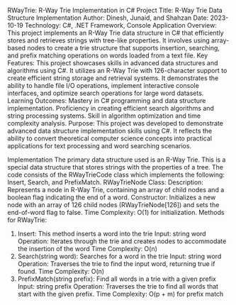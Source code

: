 RWayTrie: R-Way Trie Implementation in C#
Project Title: R-Way Trie Data Structure Implementation
Author: Dinesh, Junaid, and Shahzan
Date: 2023-10-19
Technology: C#, .NET Framework, Console Application
Overview: This project implements an R-Way Trie data structure in C# that efficiently stores and retrieves strings with tree-like properties. It involves using array-based nodes to create a trie structure that supports insertion, searching, and prefix matching operations on words loaded from a text file.
Key Features: This project showcases skills in advanced data structures and algorithms using C#. It utilizes an R-Way Trie with 126-character support to create efficient string storage and retrieval systems. It demonstrates the ability to handle file I/O operations, implement interactive console interfaces, and optimize search operations for large word datasets.
Learning Outcomes: Mastery in C# programming and data structure implementation. Proficiency in creating efficient search algorithms and string processing systems. Skill in algorithm optimization and time complexity analysis.
Purpose: This project was developed to demonstrate advanced data structure implementation skills using C#. It reflects the ability to convert theoretical computer science concepts into practical applications for text processing and word searching scenarios.

Implementation
The primary data structure used is an R-Way Trie. This is a special data structure that stores strings with the properties of a tree. The code consists of the RWayTrieCode class which implements the following: Insert, Search, and PrefixMatch.
RWayTrieNode Class:
Description: Represents a node in R-Way Trie, containing an array of child nodes and a boolean flag indicating the end of a word.
Constructor: Initializes a new node with an array of 126 child nodes (RWayTrieNode[126]) and sets the end-of-word flag to false.
Time Complexity: O(1) for initialization.
Methods for RWayTrie:
1. Insert: This method inserts a word into the trie
Input: string word
Operation: Iterates through the trie and creates nodes to accommodate the insertion of the word
Time Complexity: O(n)
2. Search(string word): Searches for a word in the trie
Input: string word
Operation: Traverses the trie to find the input word, returning true if found.
Time Complexity: O(n)
3. PrefixMatch(string prefix): Find all words in a trie with a given prefix
Input: string prefix
Operation: Traverses the trie to find all words that start with the given prefix.
Time Complexity: O(p + m) for prefix match
